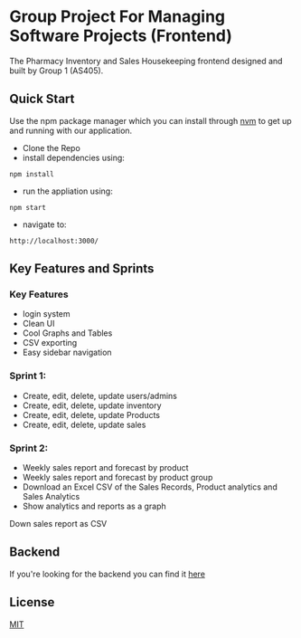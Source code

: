 # Group Project For Managing Software Projects (Frontend)

The Pharmacy Inventory and Sales Housekeeping frontend designed and built by Group 1 (AS405).

## Quick Start

Use the npm package manager which you can install through [nvm](https://github.com/nvm-sh/nvm) to get up and running with our application.

- Clone the Repo
- install dependencies using:
```
npm install
```
- run the appliation using:
```
npm start
```
- navigate to:
```
http://localhost:3000/
```

## Key Features and Sprints
### Key Features
- login system
- Clean UI
- Cool Graphs and Tables
- CSV exporting
- Easy sidebar navigation

### Sprint 1:
- Create, edit, delete, update users/admins
- Create, edit, delete, update inventory
- Create, edit, delete, update Products
- Create, edit, delete, update sales

### Sprint 2:
- Weekly sales report and forecast by product 
- Weekly sales report and forecast by product group 
- Download an Excel CSV of the Sales Records, Product analytics and Sales Analytics
- Show analytics and reports as a graph

Down sales report as CSV 

## Backend
If you're looking for the backend you can find it [here](https://github.com/zoietady/php-sales-and-inventory-rest-api)

## License
[MIT](https://choosealicense.com/licenses/mit/)
